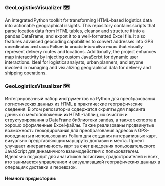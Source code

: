 ### GeoLogisticsVisualizer 🗺️
An integrated Python toolkit for transforming HTML-based logistics data into actionable geographical insights. This repository contains scripts that parse location data from HTML tables, cleanse and structure it into a pandas DataFrame, and export it to a well-formatted Excel file. It also features advanced geocoding capabilities to convert addresses into GPS coordinates and uses Folium to create interactive maps that visually represent delivery routes and locations. Additionally, the project enhances map interactivity by injecting custom JavaScript for dynamic user interactions. Ideal for logistics analysts, urban planners, and anyone involved in managing and visualizing geographical data for delivery and shipping operations.

### GeoLogisticsVisualizer 🗺️
Интегрированный набор инструментов на Python для преобразования логистических данных из HTML в практические географические сведения. В этом репозитории содержатся скрипты для парсинга данных о местоположении из HTML-таблиц, их очистки и структурирования в DataFrame библиотеки pandas, а также экспорта в хорошо оформленные Excel-файлы. Также реализованы продвинутые возможности геокодирования для преобразования адресов в GPS-координаты и использования Folium для создания интерактивных карт, визуально представляющих маршруты доставки и места. Проект улучшает интерактивность карт за счет внедрения пользовательского JavaScript для динамичного взаимодействия с пользователем. Идеально подходит для аналитиков логистики, градостроителей и всех, кто занимается управлением и визуализацией географических данных в операциях доставки и перевозок.

#### Немного предыстории:


